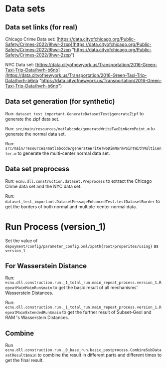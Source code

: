 # Data sets
## Data set links (for real)
Chicago Crime Data set: [https://data.cityofchicago.org/Public-Safety/Crimes-2022/9hwr-2zxp](https://data.cityofchicago.org/Public-Safety/Crimes-2022/9hwr-2zxp "https://data.cityofchicago.org/Public-Safety/Crimes-2022/9hwr-2zxp")

NYC Data set: [https://data.cityofnewyork.us/Transportation/2016-Green-Taxi-Trip-Data/hvrh-b6nb](https://data.cityofnewyork.us/Transportation/2016-Green-Taxi-Trip-Data/hvrh-b6nb "https://data.cityofnewyork.us/Transportation/2016-Green-Taxi-Trip-Data/hvrh-b6nb")
## Data set generation (for synthetic)
Run: `dataset_test_important.GenerateDatasetTest$generateZipf` to generate the zipf data set.

Run: `src/main/resources/matlabcode/generateWriteTwoDimNormPoint.m` to generate the normal data set.

Run: `src/main/resources/matlabcode/generateWriteTwoDimNormPointWithMultiCenter.m` to generate the multi-center normal data set.
 
## Data set preprocess

[//]: # (Run:`dataset_test_important.DatasetMessageTest$preHandleData` to extract the Chicago Crime data set and the NYC data set.)
Run: `ecnu.dll.construction.dataset.Preprocess` to extract the Chicago Crime data set and the NYC data set.

[//]: # (Run: `dataset_test_important.ExtractDatasetTest$extractNormDataset` to extract the normal data.)

[//]: # (Run: `dataset_test_important.ExtractDatasetTest$extractNormalDatasetWithMultipleCenters` to extract the multi-center normal data.)

Run: `dataset_test_important.DatasetMessageEnhancedTest.testDatasetBorder` to get the borders of both normal and multiple-center normal data.

# Run Process (version_1)
Set the value of `depoyment/config/parameter_config.xml/xpath{root/properites/using}` as `version_1`

## For Wasserstein Distance 
Run: `ecnu.dll.construction.run._1_total_run.main_repeat_process.version_1.RepeatMainMainRun$main` to get the basic result of all mechanisms' Wasserstein Distances.

Run: `ecnu.dll.construction.run._1_total_run.main_repeat_process.version_1.RepeatMainExtendedRun$main` to get the further result of Subset-GeoI and RAM 's Wasserstein Distances.

[//]: # (## For KL Divergence )
[//]: # (Run: `src/main/java/ecnu/dll/construction/run/basic_preprocess/SubsetGeoIEpsilonLPTableGeneration.java` to generate LP table for SEM-Geo-I.)
[//]: # ()
[//]: # (Run: `src/main/java/ecnu/dll/construction/run/basic_preprocess/DAMEpsilonLPTableGeneration.java` to generate LP table for DAM.)
[//]: # ()
[//]: # (Run: `src/main/java/ecnu/dll/construction/run/main_repeat_process/RepeatExtendedExtendedForKLDivergenceOnlyRun.java` to get the result under KL divergence.)


## Combine
Run `ecnu.dll.construction.run._0_base_run.basic_postprocess.CombineSubDatasetResult$main` to combine the result in different parts and different times to get the final result.

